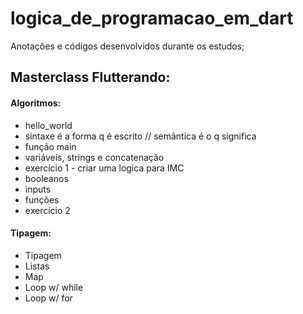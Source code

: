 # logica_de_programacao_em_dart

Anotações e códigos desenvolvidos durante os estudos;

## Masterclass Flutterando:

#### Algoritmos:

- hello_world
- sintaxe é a forma q é escrito // semântica é o q significa
- função main
- variáveis, strings e concatenação
- exercício 1 - criar uma logica para IMC
- booleanos
- inputs
- funções
- exercício 2

#### Tipagem:

- Tipagem
- Listas
- Map
- Loop w/ while
- Loop w/ for
